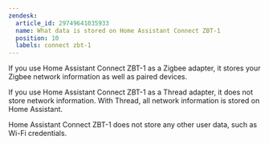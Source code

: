 ```yaml
---
zendesk:
  article_id: 29749641035933
  name: What data is stored on Home Assistant Connect ZBT-1
  position: 10
  labels: connect zbt-1
---
```


If you use Home Assistant Connect ZBT-1 as a Zigbee adapter, it stores your Zigbee network information as well as paired devices.

If you use Home Assistant Connect ZBT-1 as a Thread adapter, it does not store network information. With Thread, all network information is stored on Home Assistant.

Home Assistant Connect ZBT-1 does not store any other user data, such as Wi-Fi credentials.
